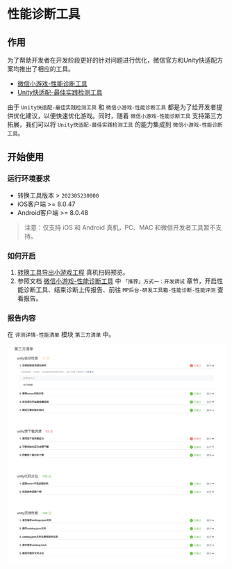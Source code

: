# 性能诊断工具

## 作用
为了帮助开发者在开发阶段更好的针对问题进行优化，微信官方和Unity快适配方案均推出了相应的工具。
- [微信小游戏-性能诊断工具](https://developers.weixin.qq.com/minigame/dev/guide/performance/perf-audit/perf-audit-tool.html)
- [Unity快适配-最佳实践检测工具](Design/PerformanceMonitor.md)

由于 `Unity快适配-最佳实践检测工具` 和 `微信小游戏-性能诊断工具` 都是为了给开发者提供优化建议，以便快速优化游戏。同时，随着 `微信小游戏-性能诊断工具` 支持第三方拓展，我们可以将 `Unity快适配-最佳实践检测工具` 的能力集成到 `微信小游戏-性能诊断工具`。

## 开始使用
### 运行环境要求
- 转换工具版本 > `202305230000`
- iOS客户端 >= 8.0.47
- Android客户端 >= 8.0.48

> 注意：仅支持 iOS 和 Android 真机，PC、MAC 和微信开发者工具暂不支持。

### 如何开启
1. [转换工具导出小游戏工程](Design/Transform.md) 真机扫码预览。
2. 参照文档 [微信小游戏-性能诊断工具](https://developers.weixin.qq.com/minigame/dev/guide/performance/perf-audit/perf-audit-tool.html) 中 `「推荐」方式一：开发调试` 章节，开启性能诊断工具、结束诊断上传报告、前往 `MP后台-研发工具箱-性能诊断-性能评测` 查看报告。

### 报告内容
在 `评测详情-性能清单` 模块 `第三方清单` 中。

<img src="../image/game-audits/mp_result.png" />